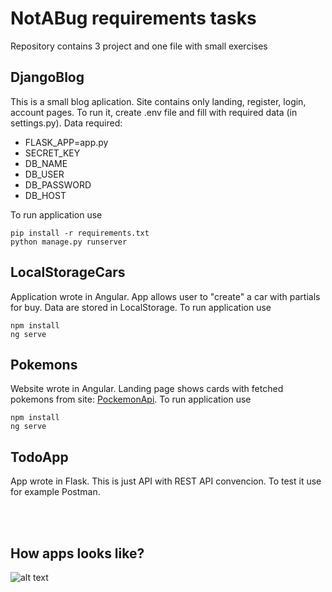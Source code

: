 # NotABug requirements tasks

Repository contains 3 project and one file with small exercises

## DjangoBlog

This is a small blog aplication. Site contains only landing, register, login, account pages. To run it, create .env file and fill with required data (in settings.py). Data required: 
* FLASK_APP=app.py
* SECRET_KEY
* DB_NAME
* DB_USER
* DB_PASSWORD
* DB_HOST

To run application use 
```
pip install -r requirements.txt
python manage.py runserver
```

## LocalStorageCars

Application wrote in Angular. App allows user to "create" a car with partials for buy. Data are stored in LocalStorage. To run application use 
```
npm install
ng serve
```

## Pokemons

Website wrote in Angular. Landing page shows cards with fetched pokemons from site: [PockemonApi](https://pokeapi.co). To run application use 
```
npm install
ng serve
```

## TodoApp

App wrote in Flask. This is just API with REST API convencion. To test it use for example Postman.

<br/>
<br/>

## How apps looks like?


![alt text](https://github.com/LukaszRemkowicz/NotBug-Recruitment-Tasks/pokemonApp.jpg)
